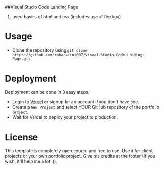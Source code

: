 ##Visual Studio Code Landing Page


1. used basics of html and css (includes use of flexbox)


# Usage

- Clone the repository using `git clone https://github.com/rohansaini007/Visual-Studio-Code-Landing-Page.git`


# Deployment

Deployment can be done in 3 easy steps.

- Login to [Vercel](https://vercel.com) or signup for an account if you don't have one.
- Create a `New Project` and select YOUR GitHub repository of the portfolio project.
- Wait for Vercel to deploy your project to production.


# License

This template is completely open source and free to use. Use it for client projects or your own portfolio project. Give me credits at the footer (If you wish, it'll help me a lot :)).
